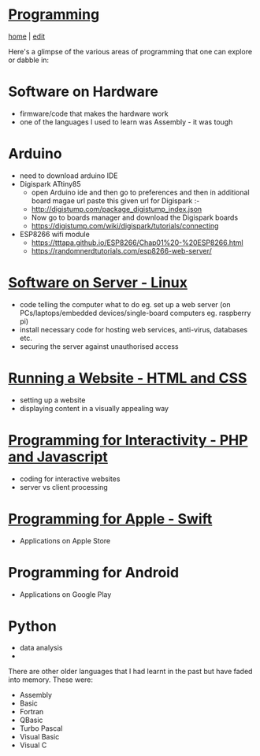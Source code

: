 # [Programming](https://alwinwoo.github.io/pages/programming.html)
[home](https://alwinwoo.github.io/) | [edit](https://github.com/alwinwoo/alwinwoo.github.io/edit/master/pages/programming.md)

Here's a glimpse of the various areas of programming that one can explore or dabble in:

# Software on Hardware
* firmware/code that makes the hardware work
* one of the languages I used to learn was Assembly - it was tough

# Arduino
  * need to download arduino IDE
  * Digispark ATtiny85
    * open Arduino ide and then go to preferences and then in additional board magae url paste this given url for Digispark :-
    * http://digistump.com/package_digistump_index.json
    * Now go to boards manager and download the Digispark boards
    * <https://digistump.com/wiki/digispark/tutorials/connecting>
  * ESP8266 wifi module
    * <https://tttapa.github.io/ESP8266/Chap01%20-%20ESP8266.html>
    * <https://randomnerdtutorials.com/esp8266-web-server/>

# [Software on Server - Linux](https://alwinwoo.github.io/pages/web_admin.html)
* code telling the computer what to do eg. set up a web server (on PCs/laptops/embedded devices/single-board computers eg. raspberry pi)
* install necessary code for hosting web services, anti-virus, databases etc.
* securing the server against unauthorised access

# [Running a Website - HTML and CSS](https://alwinwoo.github.io/pages/web_css.html)
* setting up a website
* displaying content in a visually appealing way

# [Programming for Interactivity - PHP and Javascript](https://alwinwoo.github.io/pages/java.html)
* coding for interactive websites
* server vs client processing

# [Programming for Apple - Swift](https://alwinwoo.github.io/pages/swift.html)
* Applications on Apple Store

# Programming for Android
* Applications on Google Play

# Python
* data analysis
* 

There are other older languages that I had learnt in the past but have faded into memory. These were:

* Assembly
* Basic
* Fortran
* QBasic
* Turbo Pascal
* Visual Basic
* Visual C
